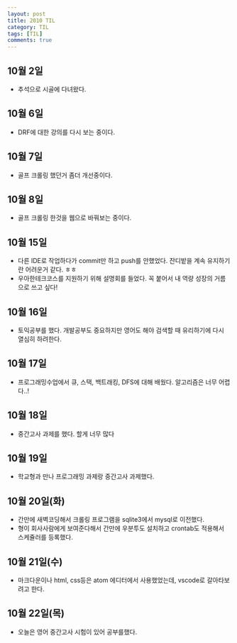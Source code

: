 ```yaml
---
layout: post
title: 2010 TIL
category: TIL
tags: [TIL]
comments: true
---
```


## 10월 2일

- 추석으로 시골에 다녀왔다.

## 10월 6일

- DRF에 대한 강의를 다시 보는 중이다.

## 10월 7일

- 골프 크롤링 했던거 좀더 개선중이다.

## 10월 8일

- 골프 크롤링 한것을 웹으로 바꿔보는 중이다.

## 10월 15일

- 다른 IDE로 작업하다가 commit만 하고 push를 안했었다. 잔디밭을 계속 유지하기란 어려운거 같다. ㅎㅎ
- 우아한테크코스를 지원하기 위해 설명회를 들었다. 꼭 붙어서 내 역량 성장의 거름으로 쓰고 싶다!

## 10월 16일

- 토익공부를 했다. 개발공부도 중요하지만 영어도 해야 검색할 때 유리하기에 다시 열심히 하려한다.

## 10월 17일

- 프로그래밍수업에서 큐, 스택, 백트래킹, DFS에 대해 배웠다. 알고리즘은 너무 어렵다..!

## 10월 18일

- 중간고사 과제를 했다. 할게 너무 많다

## 10월 19일

- 학교형과 만나 프로그래밍 과제랑 중간고사 과제했다.

## 10월 20일(화)

- 간만에 새벽코딩해서 크롤링 프로그램을 sqlite3에서 mysql로 이전했다.
- 형이 회사사람에게 보여준다해서 간만에 우분투도 설치하고 crontab도 적용해서 스케쥴러를 등록했다.

## 10월 21일(수)

- 마크다운이나 html, css등은 atom 에디터에서 사용했었는데, vscode로 갈아타보려고 한다.

## 10월 22일(목)

- 오늘은 영어 중간고사 시험이 있어 공부를했다.
